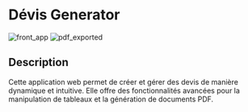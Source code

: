 ﻿# Dévis Generator

![front_app](https://github.com/user-attachments/assets/3b7fbaf0-acf3-4c94-9452-c5cb90d1c841)
![pdf_exported](https://github.com/user-attachments/assets/0bd3635c-2d2e-47fd-9b26-018dedcae347)

## Description
Cette application web permet de créer et gérer des devis de manière dynamique et intuitive. Elle offre des fonctionnalités avancées pour la manipulation de tableaux et la génération de documents PDF.

